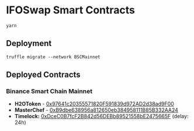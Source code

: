 # IFOSwap Smart Contracts

```
yarn
```

## Deployment

```
truffle migrate --network BSCMainnet
```

## Deployed Contracts

### Binance Smart Chain Mainnet

- **H2OToken** - [0x97641c20355571820F591839d972AD2d38ad9F00](https://bscscan.com/token/0x97641c20355571820F591839d972AD2d38ad9F00)
- **MasterChef** - [0xB9dbe638956a812650eb384958111B85B332AA24](https://bscscan.com/address/0xB9dbe638956a812650eb384958111B85B332AA24)
- **Timelock:** [0xDceC0B7fcF2B842d56DEBb89521558bE2475665F](https://bscscan.com/address/0xDceC0B7fcF2B842d56DEBb89521558bE2475665F) (delay: 24h)

